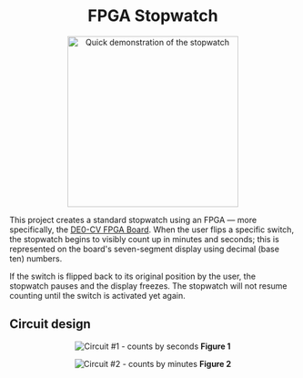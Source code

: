 <h1 align="center">FPGA Stopwatch</h1>


<p align="center">
    <img src="https://user-images.githubusercontent.com/110432500/233398339-0f5bbb6b-e43a-4e2b-a883-d7914d275d62.gif" alt="Quick demonstration of the stopwatch" width=300 />
<p align="center">

This project creates a standard stopwatch using an FPGA — more specifically, the <a href="https://www.terasic.com.tw/cgi-bin/page/archive.pl?Language=English&No=921">DE0-CV FPGA Board</a>. When the user flips a specific switch, the stopwatch begins to visibly count up in minutes and seconds; this is represented on the board's seven-segment display using decimal (base ten) numbers.
    
If the switch is flipped back to its original position by the user, the stopwatch pauses and the display freezes. The stopwatch will not resume counting until the switch is activated yet again.

## Circuit design




<p align="center">
    <img src="https://user-images.githubusercontent.com/110432500/233406811-15d94ed3-a714-420e-a262-2dae64a06bee.PNG" alt="Circuit #1 - counts by seconds" />
    <b>Figure 1</b>
</p>

<p align="center">
    <img src="https://user-images.githubusercontent.com/110432500/233406806-c0eca815-263a-413c-a851-1d03b6a15854.PNG" alt="Circuit #2 - counts by minutes" />
    <b>Figure 2</b>
</p>
    

    
    
